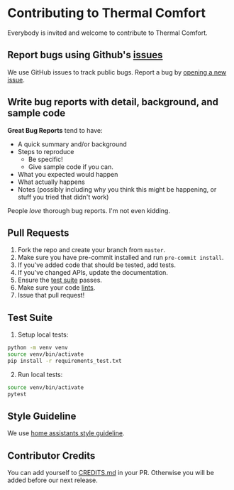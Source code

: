 # Contributing to Thermal Comfort
Everybody is invited and welcome to contribute to Thermal Comfort.

## Report bugs using Github's [issues](https://github.com/dolezsa/thermal_comfort/issues)
We use GitHub issues to track public bugs. Report a bug by [opening a new issue](https://github.com/dolezsa/thermal_comfort/issues/new/choose).

## Write bug reports with detail, background, and sample code

**Great Bug Reports** tend to have:

- A quick summary and/or background
- Steps to reproduce
  - Be specific!
  - Give sample code if you can.
- What you expected would happen
- What actually happens
- Notes (possibly including why you think this might be happening, or stuff you tried that didn't work)

People *love* thorough bug reports. I'm not even kidding.

## Pull Requests
1. Fork the repo and create your branch from `master`.
2. Make sure you have pre-commit installed and run `pre-commit install`.
3. If you've added code that should be tested, add tests.
4. If you've changed APIs, update the documentation.
5. Ensure the [test suite](#test-suite) passes.
6. Make sure your code [lints](#style-guideline).
7. Issue that pull request!

## Test Suite
 1. Setup local tests:
```bash
python -m venv venv
source venv/bin/activate
pip install -r requirements_test.txt
```
2. Run local tests:
```bash
source venv/bin/activate
pytest
```

## Style Guideline
We use [home assistants style guideline](https://developers.home-assistant.io/docs/development_guidelines).

## Contributor Credits
You can add yourself to [CREDITS.md](CREDITS.md) in your PR. Otherwise you will be added before our next release.
